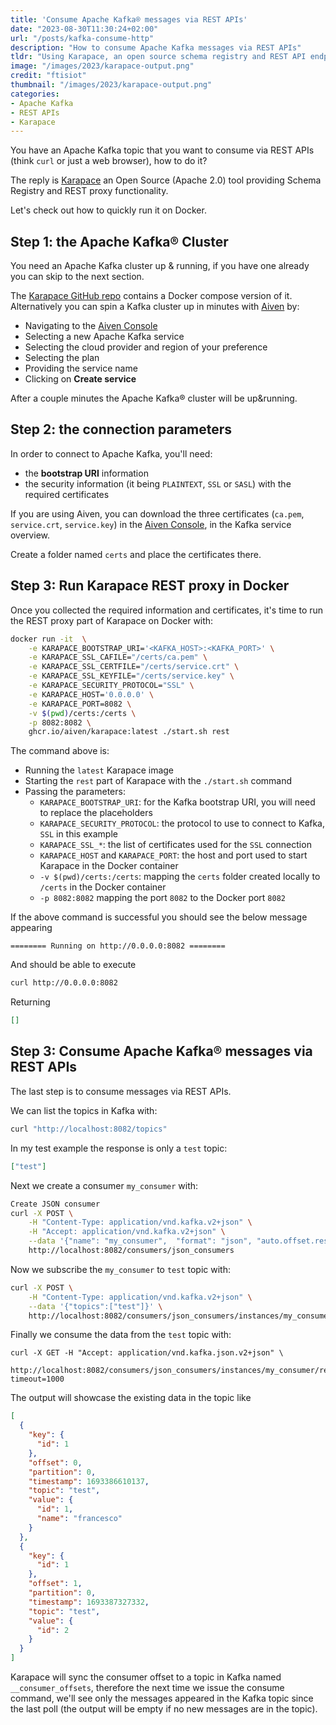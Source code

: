 ```yaml
---
title: 'Consume Apache Kafka® messages via REST APIs'
date: "2023-08-30T11:30:24+02:00"
url: "/posts/kafka-consume-http"
description: "How to consume Apache Kafka messages via REST APIs"
tldr: "Using Karapace, an open source schema registry and REST API endpoint"
image: "/images/2023/karapace-output.png"
credit: "ftisiot"
thumbnail: "/images/2023/karapace-output.png"
categories:
- Apache Kafka
- REST APIs
- Karapace
---
```


You have an Apache Kafka topic that you want to consume via REST APIs (think `curl` or just a web browser), how to do it?

The reply is [Karapace](https://www.karapace.io/) an Open Source (Apache 2.0) tool providing Schema Registry and REST proxy functionality. 

Let's check out how to quickly run it on Docker.

## Step 1: the Apache Kafka® Cluster

You need an Apache Kafka cluster up & running, if you have one already you can skip to the next section. 

The [Karapace GitHub repo](https://github.com/Aiven-Open/karapace/) contains a Docker compose version of it. Alternatively you can spin a Kafka cluster up in minutes with [Aiven](https://aiven.io/) by:

* Navigating to the [Aiven Console](https://go.aiven.io/francesco-signup)
* Selecting a new Apache Kafka service
* Selecting the cloud provider and region of your preference
* Selecting the plan
* Providing the service name
* Clicking on **Create service**

After a couple minutes the Apache Kafka® cluster will be up&running. 

## Step 2: the connection parameters

In order to connect to Apache Kafka, you'll need:

* the **bootstrap URI** information
* the security information (it being `PLAINTEXT`, `SSL` or `SASL`) with the required certificates

If you are using Aiven, you can download the three certificates (`ca.pem`, `service.crt`, `service.key`) in the [Aiven Console](https://console.aiven.io/), in the Kafka service overview.

Create a folder named `certs` and place the certificates there.

## Step 3: Run Karapace REST proxy in Docker

Once you collected the required information and certificates, it's time to run the REST proxy part of Karapace on Docker with:

```bash
docker run -it  \
    -e KARAPACE_BOOTSTRAP_URI='<KAFKA_HOST>:<KAFKA_PORT>' \
    -e KARAPACE_SSL_CAFILE="/certs/ca.pem" \
    -e KARAPACE_SSL_CERTFILE="/certs/service.crt" \
    -e KARAPACE_SSL_KEYFILE="/certs/service.key" \
    -e KARAPACE_SECURITY_PROTOCOL="SSL" \
    -e KARAPACE_HOST='0.0.0.0' \
    -e KARAPACE_PORT=8082 \
    -v $(pwd)/certs:/certs \
    -p 8082:8082 \
    ghcr.io/aiven/karapace:latest ./start.sh rest
```

The command above is:
* Running the `latest` Karapace image
* Starting the `rest` part of Karapace with the `./start.sh` command
* Passing the parameters:
    * `KARAPACE_BOOTSTRAP_URI`: for the Kafka bootstrap URI, you will need to replace the placeholders
    * `KARAPACE_SECURITY_PROTOCOL`: the protocol to use to connect to Kafka, `SSL` in this example
    * `KARAPACE_SSL_*`: the list of certificates used for the `SSL` connection
    * `KARAPACE_HOST` and `KARAPACE_PORT`: the host and port used to start Karapace in the Docker container
    * `-v $(pwd)/certs:/certs`: mapping the `certs` folder created locally to `/certs` in the Docker container
    * `-p 8082:8082` mapping the port `8082` to the Docker port `8082`

If the above command is successful you should see the below message appearing

```
======== Running on http://0.0.0.0:8082 ========
```

And should be able to execute

```bash
curl http://0.0.0.0:8082 
```

Returning

```json
[]
```

## Step 3: Consume Apache Kafka® messages via REST APIs

The last step is to consume messages via REST APIs. 

We can list the topics in Kafka with:

```bash
curl "http://localhost:8082/topics"
```

In my test example the response is only a `test` topic:

```json
["test"]
```

Next we create a consumer `my_consumer` with:

```bash
Create JSON consumer
curl -X POST \
    -H "Content-Type: application/vnd.kafka.v2+json" \
    -H "Accept: application/vnd.kafka.v2+json" \
    --data '{"name": "my_consumer",  "format": "json", "auto.offset.reset": "earliest"}' \
    http://localhost:8082/consumers/json_consumers
```

Now we subscribe the `my_consumer` to `test` topic with:

```bash
curl -X POST \
    -H "Content-Type: application/vnd.kafka.v2+json" \
    --data '{"topics":["test"]}' \
    http://localhost:8082/consumers/json_consumers/instances/my_consumer/subscription
```

Finally we consume the data from the `test` topic with:

```
curl -X GET -H "Accept: application/vnd.kafka.json.v2+json" \
  http://localhost:8082/consumers/json_consumers/instances/my_consumer/records?timeout=1000
```

The output will showcase the existing data in the topic like

```json
[
  {
    "key": {
      "id": 1
    },
    "offset": 0,
    "partition": 0,
    "timestamp": 1693386610137,
    "topic": "test",
    "value": {
      "id": 1,
      "name": "francesco"
    }
  },
  {
    "key": {
      "id": 1
    },
    "offset": 1,
    "partition": 0,
    "timestamp": 1693387327332,
    "topic": "test",
    "value": {
      "id": 2
    }
  }
]
```

Karapace will sync the consumer offset to a topic in Kafka named `__consumer_offsets`, therefore the next time we issue the consume command, we'll see only the messages appeared in the Kafka topic since the last poll (the output will be empty if no new messages are in the topic).

